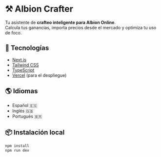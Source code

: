 # ⚒️ Albion Crafter

Tu asistente de **crafteo inteligente para Albion Online**.  
Calcula tus ganancias, importa precios desde el mercado y optimiza tu uso de foco.

## 🚀 Tecnologías
- [Next.js](https://nextjs.org/)
- [Tailwind CSS](https://tailwindcss.com/)
- [TypeScript](https://www.typescriptlang.org/)
- [Vercel](https://vercel.com/) (para el despliegue)

## 🌎 Idiomas
- Español 🇪🇸
- Inglés 🇬🇧
- Portugués 🇧🇷

## 📦 Instalación local
```bash
npm install
npm run dev
